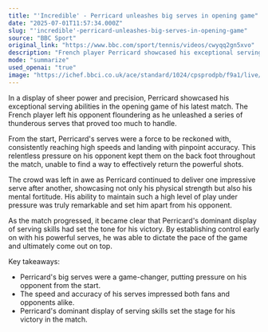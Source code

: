 ```yaml
---
title: "'Incredible' - Perricard unleashes big serves in opening game"
date: "2025-07-01T11:57:34.000Z"
slug: "'incredible'-perricard-unleashes-big-serves-in-opening-game"
source: "BBC Sport"
original_link: "https://www.bbc.com/sport/tennis/videos/cwyqq2gn5xvo"
description: "French player Perricard showcased his exceptional serving abilities in a recent match, leaving his opponent struggling to keep up with his thunderous serves. His consistent high-speed and accurate serves kept his opponent on the defensive throughout the game. Perricard's dominant display of serving skills ultimately set the tone for his victory, impressing the crowd with his physical strength and mental fortitude."
mode: "summarize"
used_openai: "true"
image: "https://ichef.bbci.co.uk/ace/standard/1024/cpsprodpb/f9a1/live/7e950040-5672-11f0-9074-8989d8c97d87.jpg"
---
```


In a display of sheer power and precision, Perricard showcased his exceptional serving abilities in the opening game of his latest match. The French player left his opponent floundering as he unleashed a series of thunderous serves that proved too much to handle.

From the start, Perricard's serves were a force to be reckoned with, consistently reaching high speeds and landing with pinpoint accuracy. This relentless pressure on his opponent kept them on the back foot throughout the match, unable to find a way to effectively return the powerful shots.

The crowd was left in awe as Perricard continued to deliver one impressive serve after another, showcasing not only his physical strength but also his mental fortitude. His ability to maintain such a high level of play under pressure was truly remarkable and set him apart from his opponent.

As the match progressed, it became clear that Perricard's dominant display of serving skills had set the tone for his victory. By establishing control early on with his powerful serves, he was able to dictate the pace of the game and ultimately come out on top.

Key takeaways:
- Perricard's big serves were a game-changer, putting pressure on his opponent from the start.
- The speed and accuracy of his serves impressed both fans and opponents alike.
- Perricard's dominant display of serving skills set the stage for his victory in the match.